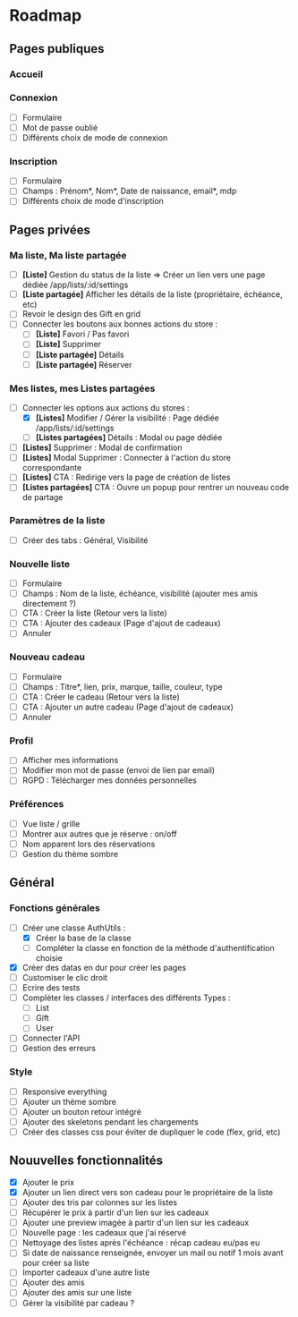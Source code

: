 # Roadmap

## Pages publiques
### Accueil
### Connexion
- [ ] Formulaire
- [ ] Mot de passe oublié
- [ ] Différents choix de mode de connexion
                        
### Inscription
- [ ] Formulaire
- [ ] Champs : Prénom*, Nom*, Date de naissance, email*, mdp
- [ ] Différents choix de mode d'inscription

## Pages privées
### Ma liste, Ma liste partagée
- [ ] **[Liste]** Gestion du status de la liste => Créer un lien vers une page dédiée /app/lists/:id/settings
- [ ] **[Liste partagée]** Afficher les détails de la liste (propriétaire, échéance, etc)
- [ ] Revoir le design des Gift en grid
- [ ] Connecter les boutons aux bonnes actions du store :
    - [ ] **[Liste]** Favori / Pas favori
    - [ ] **[Liste]** Supprimer
    - [ ] **[Liste partagée]** Détails
    - [ ] **[Liste partagée]** Réserver

### Mes listes, mes Listes partagées
- [ ] Connecter les options aux actions du stores :
    - [x] **[Listes]** Modifier / Gérer la visibilité : Page dédiée /app/lists/:id/settings
    - [ ] **[Listes partagées]** Détails : Modal ou page dédiée
- [ ] **[Listes]** Supprimer : Modal de confirmation
- [ ] **[Listes]** Modal Supprimer : Connecter à l'action du store correspondante
- [ ] **[Listes]** CTA : Redirige vers la page de création de listes
- [ ] **[Listes partagées]** CTA : Ouvre un popup pour rentrer un nouveau code de partage

### Paramètres de la liste
- [ ] Créer des tabs : Général, Visibilité

### Nouvelle liste
- [ ] Formulaire
- [ ] Champs : Nom de la liste, échéance, visibilité (ajouter mes amis directement ?)
- [ ] CTA : Créer la liste (Retour vers la liste)
- [ ] CTA : Ajouter des cadeaux (Page d'ajout de cadeaux)
- [ ] Annuler

### Nouveau cadeau
- [ ] Formulaire
- [ ] Champs : Titre*, lien, prix, marque, taille, couleur, type
- [ ] CTA : Créer le cadeau (Retour vers la liste)
- [ ] CTA : Ajouter un autre cadeau (Page d'ajout de cadeaux)
- [ ] Annuler

### Profil
- [ ] Afficher mes informations
- [ ] Modifier mon mot de passe (envoi de lien par email)
- [ ] RGPD : Télécharger mes données personnelles

### Préférences
- [ ] Vue liste / grille
- [ ] Montrer aux autres que je réserve : on/off
- [ ] Nom apparent lors des réservations
- [ ] Gestion du thème sombre

## Général
### Fonctions générales
- [ ] Créer une classe AuthUtils :
    - [x] Créer la base de la classe
    - [ ] Compléter la classe en fonction de la méthode d'authentification choisie
- [x] Créer des datas en dur pour créer les pages
- [ ] Customiser le clic droit
- [ ] Ecrire des tests
- [ ] Compléter les classes / interfaces des différents Types :
    - [ ] List
    - [ ] Gift
    - [ ] User
- [ ] Connecter l'API
- [ ] Gestion des erreurs

### Style
- [ ] Responsive everything
- [ ] Ajouter un thème sombre
- [ ] Ajouter un bouton retour intégré
- [ ] Ajouter des skeletons pendant les chargements
- [ ] Créer des classes css pour éviter de dupliquer le code (flex, grid, etc)

## Nouuvelles fonctionnalités
- [x] Ajouter le prix
- [x] Ajouter un lien direct vers son cadeau pour le propriétaire de la liste
- [ ] Ajouter des tris par colonnes sur les listes
- [ ] Récupérer le prix à partir d'un lien sur les cadeaux
- [ ] Ajouter une preview imagée à partir d'un lien sur les cadeaux
- [ ] Nouvelle page : les cadeaux que j'ai réservé
- [ ] Nettoyage des listes après l'échéance : récap cadeau eu/pas eu
- [ ] Si date de naissance renseignée, envoyer un mail ou notif 1 mois avant pour créer sa liste
- [ ] Importer cadeaux d'une autre liste
- [ ] Ajouter des amis
- [ ] Ajouter des amis sur une liste
- [ ] Gérer la visibilité par cadeau ?